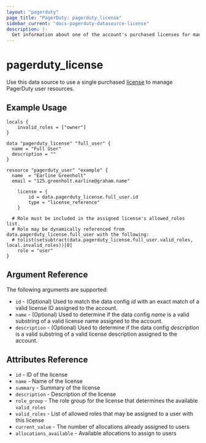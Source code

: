 ```yaml
---
layout: "pagerduty"
page_title: "PagerDuty: pagerduty_license"
sidebar_current: "docs-pagerduty-datasource-license"
description: |-
  Get information about one of the account's purchased licenses for management of PagerDuty user resources
---
```


# pagerduty\_license

Use this data source to use a single purchased [license][1] to manage PagerDuty user resources.

## Example Usage

```hcl
locals {
	invalid_roles = ["owner"]
}

data "pagerduty_license" "full_user" {
  name = "Full User"
  description = ""
}

resource "pagerduty_user" "example" {
  name  = "Earline Greenholt"
  email = "125.greenholt.earline@graham.name"

	license = {
		id = data.pagerduty_license.full_user.id
		type = "license_reference"
	}

  # Role must be included in the assigned license's allowed_roles list.
  # Role may be dynamically referenced from data.pagerduty_license.full_user with the following:
  # tolist(setsubtract(data.pagerduty_license.full_user.valid_roles, local.invalid_roles))[0]
	role = "user"
}
```

## Argument Reference

The following arguments are supported:

* `id` - (Optional) Used to match the data config *id* with an exact match of a valid license ID assigned to the account.
* `name` - (Optional) Used to determine if the data config *name* is a valid substring of a valid license name assigned to the account.
* `description` - (Optional) Used to determine if the data config *description* is a valid substring of a valid license description assigned to the account.

## Attributes Reference
  * `id` - ID of the license
  * `name` - Name of the license
  * `summary` - Summary of the license
  * `description` - Description of the license
  * `role_group` - The role group for the license that determines the available `valid_roles`
  * `valid_roles` - List of allowed roles that may be assigned to a user with this license
  * `current_value` - The number of allocations already assigned to users
  * `allocations_available` - Available allocations to assign to users

[1]: https://developer.pagerduty.com/api-reference/4c10cb38f7381-list-licenses
